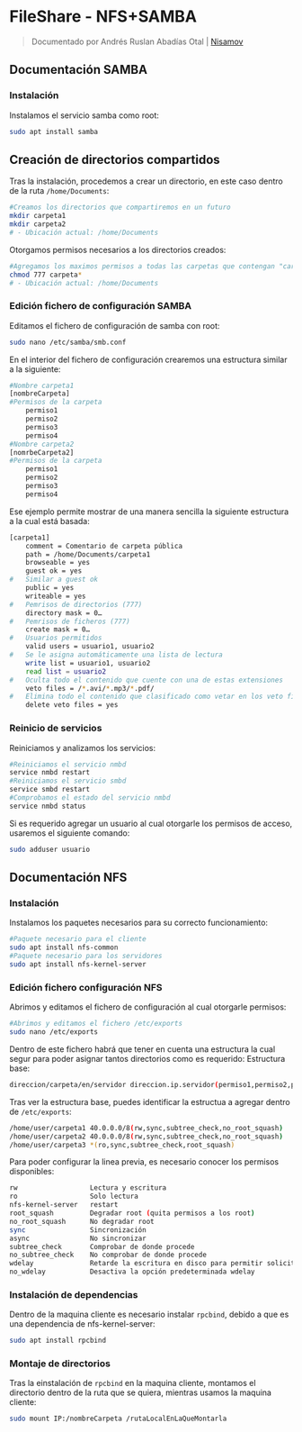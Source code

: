 # FileShare - NFS+SAMBA
<!--Documentado por Andrés Abadías (Nisamov)-->
> Documentado por Andrés Ruslan Abadías Otal | [Nisamov](https://github.com/Nisamov)

## Documentación SAMBA
### Instalación
Instalamos el servicio samba como root:
```bash
sudo apt install samba
```
## Creación de directorios compartidos
Tras la instalación, procedemos a crear un directorio, en este caso dentro de la ruta `/home/Documents`:
```bash
#Creamos los directorios que compartiremos en un futuro
mkdir carpeta1
mkdir carpeta2
# - Ubicación actual: /home/Documents
```
Otorgamos permisos necesarios a los directorios creados:
```bash
#Agregamos los maximos permisos a todas las carpetas que contengan "carpeta" sin importar su continuación, permitiendo englobar tanto a carpeta1 como a carpeta2
chmod 777 carpeta*
# - Ubicación actual: /home/Documents
```
### Edición fichero de configuración SAMBA
Editamos el fichero de configuración de samba con root:
```bash
sudo nano /etc/samba/smb.conf
```
En el interior del fichero de configuración crearemos una estructura similar a la siguiente:
```bash
#Nombre carpeta1
[nombreCarpeta]
#Permisos de la carpeta
    permiso1
    permiso2
    permiso3
    permiso4
#Nombre carpeta2
[nomrbeCarpeta2]
#Permisos de la carpeta
    permiso1
    permiso2
    permiso3
    permiso4
```
Ese ejemplo permite mostrar de una manera sencilla la siguiente estructura a la cual está basada:
```bash
[carpeta1]
    comment = Comentario de carpeta pública
	path = /home/Documents/carpeta1
	browseable = yes
	guest ok = yes
#   Similar a guest ok
	public = yes
	writeable = yes
#   Pemrisos de directorios (777)
	directory mask = 0…
#   Pemrisos de ficheros (777)
	create mask = 0…
#   Usuarios permitidos
	valid users = usuario1, usuario2
#   Se le asigna automáticamente una lista de lectura
	write list = usuario1, usuario2
	read list = usuario2
#   Oculta todo el contenido que cuente con una de estas extensiones
	veto files = /*.avi/*.mp3/*.pdf/
#   Elimina todo el contenido que clasificado como vetar en los veto files
	delete veto files = yes
```
### Reinicio de servicios
Reiniciamos y analizamos los servicios:
```sh
#Reiniciamos el servicio nmbd
service nmbd restart
#Reiniciamos el servicio smbd
service smbd restart
#Comprobamos el estado del servicio nmbd
service nmbd status
```
Si es requerido agregar un usuario al cual otorgarle los permisos de acceso, usaremos el siguiente comando:
```sh
sudo adduser usuario
```

## Documentación NFS
### Instalación
Instalamos los paquetes necesarios para su correcto funcionamiento:
```sh
#Paquete necesario para el cliente
sudo apt install nfs-common
#Paquete necesario para los servidores
sudo apt install nfs-kernel-server
```
### Edición fichero configuración NFS
Abrimos y editamos el fichero de configuración al cual otorgarle permisos:
```sh
#Abrimos y editamos el fichero /etc/exports
sudo nano /etc/exports
```
Dentro de este fichero habrá que tener en cuenta una estructura la cual segur para poder asignar tantos directorios como es requerido:
Estructura base:
```sh
direccion/carpeta/en/servidor direccion.ip.servidor(permiso1,permiso2,permiso3)
```
Tras ver la estructura base, puedes identificar la estructua a agregar dentro de `/etc/exports`:
```sh
/home/user/carpeta1 40.0.0.0/8(rw,sync,subtree_check,no_root_squash)
/home/user/carpeta2 40.0.0.0/8(rw,sync,subtree_check,no_root_squash)
/home/user/carpeta3 *(ro,sync,subtree_check,root_squash)
```
Para poder configurar la linea previa, es necesario conocer los permisos disponibles:
```sh
rw			        Lectura y escritura
ro                  Solo lectura
nfs-kernel-server   restart
root_squash         Degradar root (quita permisos a los root)		
no_root_squash      No degradar root						
sync        		Sincronización						
async		        No sincronizar						
subtree_check		Comprobar de donde procede				
no_subtree_check	No comprobar de donde procede
wdelay		        Retarde la escritura en disco para permitir solicitudes consignadas
no_wdelay		    Desactiva la opción predeterminada wdelay
```
### Instalación de dependencias
Dentro de la maquina cliente es necesario instalar `rpcbind`, debido a que es una dependencia de nfs-kernel-server:
```sh
sudo apt install rpcbind
```
### Montaje de directorios
Tras la einstalación de `rpcbind` en la maquina cliente, montamos el directorio dentro de la ruta que se quiera, mientras usamos la maquina cliente:
```sh
sudo mount IP:/nombreCarpeta /rutaLocalEnLaQueMontarla
```